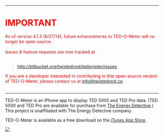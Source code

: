
---

<font color='red'>
<h1>IMPORTANT</h1>
As of version 4.1.3 (8/27/14), future enhancements to TED-O-Meter will no longer be open source.<br>
<br>
Issues & feature requests are now tracked at<br>
<br>
<blockquote><a href='http://bitbucket.org/twistedroot/tedometer/issues'>http://bitbucket.org/twistedroot/tedometer/issues</a></blockquote>

If you are a developer interested in contributing to this open-source version of TED-O-Meter, please contact us at info@twistedroot.co.<br>
<br>
</font>


---


TED-O-Meter is an iPhone app to display TED 5000 and TED Pro data. (TED 5000 and TED Pro are available for purchase from [The Energy Detective](http://www.theenergydetective.com).) This project is unaffiliated with The Energy Detective company.

TED-O-Meter is available as a free download on the [iTunes App Store](https://itunes.apple.com/us/app/ted-o-meter/id336208628?mt=8).

[![](https://developer.apple.com/app-store/marketing/guidelines/images/badge-download-on-the-app-store.svg)](https://itunes.apple.com/us/app/ted-o-meter/id336208628?mt=8)
